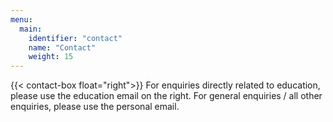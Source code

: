 ```yaml
---
menu:
  main:
    identifier: "contact"
    name: "Contact"
    weight: 15
---
```

{{< contact-box float="right">}}
For enquiries directly related to education, please use the education email on the right. For general enquiries / all other enquiries, please use the personal email.
